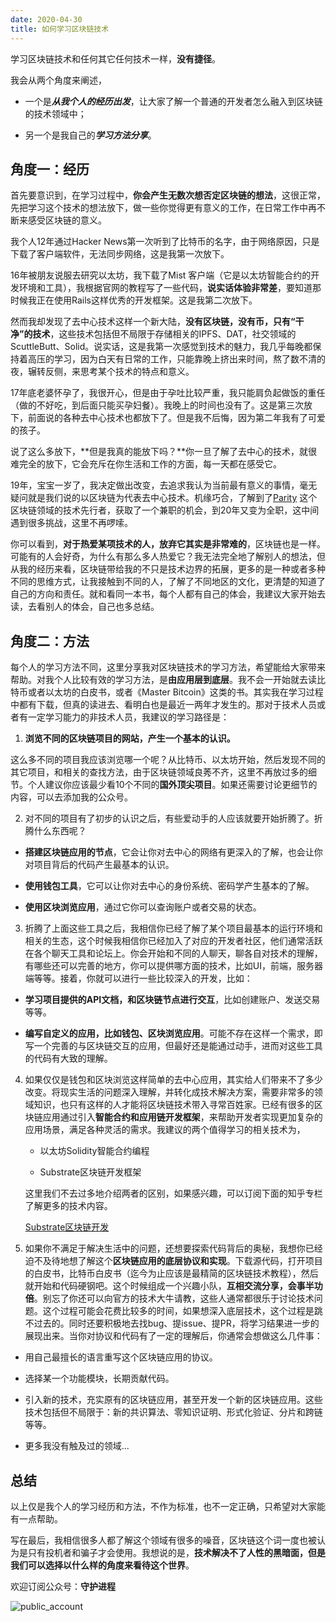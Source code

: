 ```yaml
---
date: 2020-04-30
title: 如何学习区块链技术
---
```


学习区块链技术和任何其它任何技术一样，**没有捷径**。

我会从两个角度来阐述，

* 一个是***从我个人的经历出发***，让大家了解一个普通的开发者怎么融入到区块链的技术领域中；

* 另一个是我自己的***学习方法分享***。

## 角度一：经历

首先要意识到，在学习过程中，**你会产生无数次想否定区块链的想法**，这很正常，先把学习这个技术的想法放下，做一些你觉得更有意义的工作，在日常工作中再不断来感受区块链的意义。

我个人12年通过Hacker News第一次听到了比特币的名字，由于网络原因，只是下载了客户端软件，无法同步网络，这是我第一次放下。

16年被朋友说服去研究以太坊，我下载了Mist 客户端（它是以太坊智能合约的开发环境和工具），我根据官网的教程写了一些代码，**说实话体验非常差**，要知道那时候我正在使用Rails这样优秀的开发框架。这是我第二次放下。

然而我却发现了去中心技术这样一个新大陆，**没有区块链，没有币，只有“干净”的技术**，这些技术包括但不局限于存储相关的IPFS、DAT，社交领域的ScuttleButt、Solid。说实话，这是我第一次感觉到技术的魅力，我几乎每晚都保持着高压的学习，因为白天有日常的工作，只能靠晚上挤出来时间，熬了数不清的夜，辗转反侧，来思考某个技术的特点和意义。

17年底老婆怀孕了，我很开心，但是由于孕吐比较严重，我只能肩负起做饭的重任（做的不好吃，到后面只能买孕妇餐）。我晚上的时间也没有了。这是第三次放下，前面说的各种去中心技术也都放下了。但是我不后悔，因为第二年我有了可爱的孩子。

说了这么多放下，**但是我真的能放下吗？**你一旦了解了去中心的技术，就很难完全的放下，它会充斥在你生活和工作的方面，每一天都在感受它。

19年，宝宝一岁了，我决定做出改变，去追求我认为当前最有意义的事情，毫无疑问就是我们说的以区块链为代表去中心技术。机缘巧合，了解到了[Parity](https://www.parity.io/) 这个区块链领域的技术先行者，获取了一个兼职的机会，到20年又变为全职，这中间遇到很多挑战，这里不再啰嗦。

你可以看到，**对于热爱某项技术的人，放弃它其实是非常难的**，区块链也是一样。可能有的人会好奇，为什么有那么多人热爱它？我无法完全地了解别人的想法，但从我的经历来看，区块链带给我的不只是技术边界的拓展，更多的是一种或者多种不同的思维方式，让我接触到不同的人，了解了不同地区的文化，更清楚的知道了自己的方向和责任。就和看同一本书，每个人都有自己的体会，我建议大家开始去读，去看别人的体会，自己也多总结。

## 角度二：方法

每个人的学习方法不同，这里分享我对区块链技术的学习方法，希望能给大家带来帮助。对我个人比较有效的学习方法，是**由应用层到底层**。我不会一开始就去读比特币或者以太坊的白皮书，或者《Master Bitcoin》这类的书。其实我在学习过程中都有下载，但真的读进去、看明白也是最近一两年才发生的。那对于技术人员或者有一定学习能力的非技术人员，我建议的学习路径是：

1. **浏览不同的区块链项目的网站，产生一个基本的认识。**

这么多不同的项目我应该浏览哪一个呢？从比特币、以太坊开始，然后发现不同的其它项目，和相关的查找方法，由于区块链领域良莠不齐，这里不再放过多的细节。个人建议你应该最少看10个不同的**国外顶尖项目**。如果还需要讨论更细节的内容，可以去添加我的公众号。

2. 对不同的项目有了初步的认识之后，有些爱动手的人应该就要开始折腾了。折腾什么东西呢？

* **搭建区块链应用的节点**，它会让你对去中心的网络有更深入的了解，也会让你对项目背后的代码产生最基本的认识。

* **使用钱包工具**，它可以让你对去中心的身份系统、密码学产生基本的了解。

* **使用区块浏览应用**，通过它你可以查询账户或者交易的状态。

3. 折腾了上面这些工具之后，我相信你已经了解了某个项目最基本的运行环境和相关的生态，这个时候我相信你已经加入了对应的开发者社区，他们通常活跃在各个聊天工具和论坛上。你会开始和不同的人聊天，聊各自对技术的理解，有哪些还可以完善的地方，你可以提供哪方面的技术，比如UI，前端，服务器端等等。接着，你就可以进行一些比较深入的开发，比如：

* **学习项目提供的API文档，和区块链节点进行交互**，比如创建账户、发送交易等等。

* **编写自定义的应用，比如钱包、区块浏览应用**。可能不存在这样一个需求，即写一个完善的与区块链交互的应用，但最好还是能通过动手，进而对这些工具的代码有大致的理解。

4. 如果仅仅是钱包和区块浏览这样简单的去中心应用，其实给人们带来不了多少改变。将现实生活的问题深入理解，并转化成技术解决方案，需要非常多的领域知识，也只有这样的人才能将区块链技术带入寻常百姓家。已经有很多的区块链应用通过引入**智能合约和应用链开发框架**，来帮助开发者实现更加复杂的应用场景，满足各种灵活的需求。我建议的两个值得学习的相关技术为，

   * 以太坊Solidity智能合约编程

   * Substrate区块链开发框架

   这里我们不去过多地介绍两者的区别，如果感兴趣，可以订阅下面的知乎专栏了解更多的技术内容。

   [Substrate区块链开发](https://zhuanlan.zhihu.com/substrate)

5. 如果你不满足于解决生活中的问题，还想要探索代码背后的奥秘，我想你已经迫不及待地想了解这个**区块链应用的底层协议和实现**。下载源代码，打开项目的白皮书，比特币白皮书（迄今为止应该是最精简的区块链技术教程），然后就开始和代码硬钢吧。这个时候组成一个兴趣小队，**互相交流分享，会事半功倍**。别忘了你还可以向官方的技术大牛请教，这些人通常都很乐于讨论技术问题。这个过程可能会花费比较多的时间，如果想深入底层技术，这个过程是跳不过去的。同时还要积极地去找bug、提issue、提PR，将学习结果进一步的展现出来。当你对协议和代码有了一定的理解后，你通常会想做这么几件事：

* 用自己最擅长的语言重写这个区块链应用的协议。

* 选择某一个功能模块，长期贡献代码。

* 引入新的技术，充实原有的区块链应用，甚至开发一个新的区块链应用。这些技术包括但不局限于：新的共识算法、零知识证明、形式化验证、分片和跨链等等。

* 更多我没有触及过的领域...

## 总结

以上仅是我个人的学习经历和方法，不作为标准，也不一定正确，只希望对大家能有一点帮助。

写在最后，我相信很多人都了解这个领域有很多的噪音，区块链这个词一度也被认为是只有投机者和骗子才会使用。我想说的是，**技术解决不了人性的黑暗面，但是我们可以选择以什么样的角度来看待这个世界**。

欢迎订阅公众号：**守护进程**

![public_account](/static/about/qrcode_for_shouhujincheng.jpg)

